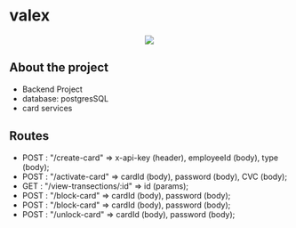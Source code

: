 # valex
<div align="center">
	<img src="https://emojipedia-us.s3.amazonaws.com/source/skype/289/pizza_1f355.png">
</div>

## About the project 
- Backend Project
- database: postgresSQL
- card services 

## Routes
- POST : "/create-card" => x-api-key (header), employeeId (body), type (body);
- POST : "/activate-card" =>  cardId (body), password (body), CVC (body);
- GET : "/view-transections/:id" => id (params);
- POST : "/block-card" => cardId (body), password (body);
- POST : "/block-card" => cardId (body), password (body);
- POST : "/unlock-card" => cardId (body), password (body);
 
